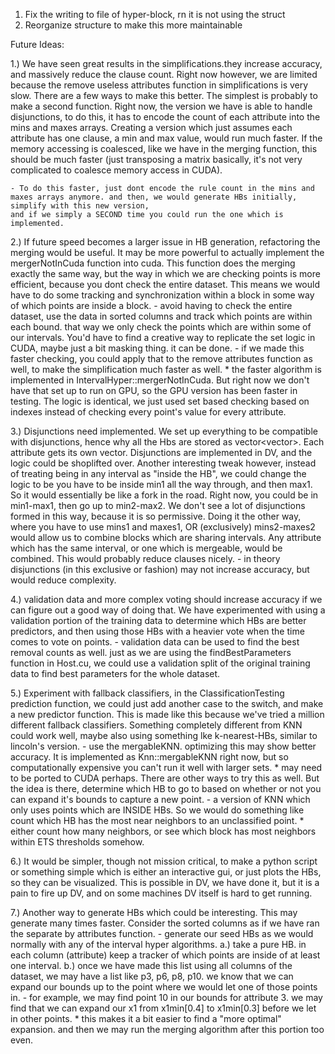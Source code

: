 1. Fix the writing to file of hyper-block, rn it is not using the struct
2. Reorganize structure to make this more maintainable

Future Ideas:

1.) We have seen great results in the simplifications.they increase accuracy, and massively reduce the clause count.
    Right now however, we are limited because the remove useless attributes function in simplifications is very slow.
    There are a few ways to make this better. The simplest is probably to make a second function. Right now, the version we have
    is able to handle disjunctions, to do this, it has to encode the count of each attribute into the mins and maxes arrays.
    Creating a version which just assumes each attribute has one clause, a min and max value, would run much faster.
    If the memory accessing is coalesced, like we have in the merging function, this should be much faster (just transposing a matrix basically, it's not very complicated to coalesce memory access in CUDA).

    - To do this faster, just dont encode the rule count in the mins and maxes arrays anymore. and then, we would generate HBs initially, simplify with this new version,
    and if we simply a SECOND time you could run the one which is implemented.

2.) If future speed becomes a larger issue in HB generation, refactoring the merging would be useful. It may be more powerful to actually implement the
    mergerNotInCuda function into cuda. This function does the merging exactly the same way, but the way in which we are checking points is more efficient, because you
    dont check the entire dataset. This means we would have to do some tracking and synchronization within a block in some way of which points are inside a block.
    - avoid having to check the entire dataset, use the data in sorted columns and track which points are within each bound. that way we only check the points which are within
    some of our intervals. You'd have to find a creative way to replicate the set logic in CUDA, maybe just a bit masking thing. it can be done.
    - if we made this faster checking, you could apply that to the remove attributes function as well, to make the simplification much faster as well.
        * the faster algorithm is implemented in IntervalHyper::mergerNotInCuda. But right now we don't have that set up to run on GPU, so the GPU version has been faster in testing. The logic is identical,
        we just used set based checking based on indexes instead of checking every point's value for every attribute.

3.) Disjunctions need implemented. We set up everything to be compatible with disjunctions, hence why all the Hbs are stored as vector<vector<float>>. Each attribute gets its own vector.
    Disjunctions are implemented in DV, and the logic could be shoplifted over. Another interesting tweak however, instead of treating being in any interval as "inside the HB", we could change the logic to be
    you have to be inside min1 all the way through, and then max1. So it would essentially be like a fork in the road. Right now, you could be in min1-max1, then go up to min2-max2. We don't see a lot of disjunctions
    formed in this way, because it is so permissive. Doing it the other way, where you have to use mins1 and maxes1, OR (exclusively) mins2-maxes2 would allow us to combine blocks which are sharing intervals. Any attribute
    which has the same interval, or one which is mergeable, would be combined. This would probably reduce clauses nicely.
    - in theory disjunctions (in this exclusive or fashion) may not increase accuracy, but would reduce complexity.

4.) validation data and more complex voting should increase accuracy if we can figure out a good way of doing that. We have experimented with using a validation portion of the training data
    to determine which HBs are better predictors, and then using those HBs with a heavier vote when the time comes to vote on points.
    - validation data can be used to find the best removal counts as well. just as we are using the findBestParameters function in Host.cu, we could use a validation split
    of the original training data to find best parameters for the whole dataset.

5.) Experiment with fallback classifiers, in the ClassificationTesting prediction function, we could just add another case to the switch, and make a new predictor function.
    This is made like this because we've tried a million different fallback classifiers. Something completely different from KNN could work well, maybe also using something lke k-nearest-HBs, similar to lincoln's version.
    - use the mergableKNN. optimizing this may show better accuracy. It is implemented as Knn::mergableKNN right now, but so computationally expensive you can't run it well with larger sets.
        * may need to be ported to CUDA perhaps. There are other ways to try this as well. But the idea is there, determine which HB to go to based on whether or not you can expand it's bounds to capture a new point.
    - a version of KNN which only uses points which are INSIDE HBs. So we would do something like count which HB has the most near neighbors to an unclassified point.
        * either count how many neighbors, or see which block has most neighbors within ETS thresholds somehow.

6.) It would be simpler, though not mission critical, to make a python script or something simple which is either an interactive gui, or just plots the HBs, so they can be visualized.
    This is possible in DV, we have done it, but it is a pain to fire up DV, and on some machines DV itself is hard to get running.

7.) Another way to generate HBs which could be interesting. This may generate many times faster. Consider the sorted columns as if we have ran the separate by attributes function. 
    - generate our seed HBs as we would normally with any of the interval hyper algorithms.
        a.) take a pure HB. in each column (attribute) keep a tracker of which points are inside of at least one interval.
        b.) once we have made this list using all columns of the dataset, we may have a list like p3, p6, p8, p10. we know that we can expand our bounds up to the point where we would let one of those points in.
            - for example, we may find point 10 in our bounds for attribute 3. we may find that we can expand our x1 from x1min[0.4] to x1min[0.3] before we let in other points.
        * this makes it a bit easier to find a "more optimal" expansion. and then we may run the merging algorithm after this portion too even. 
